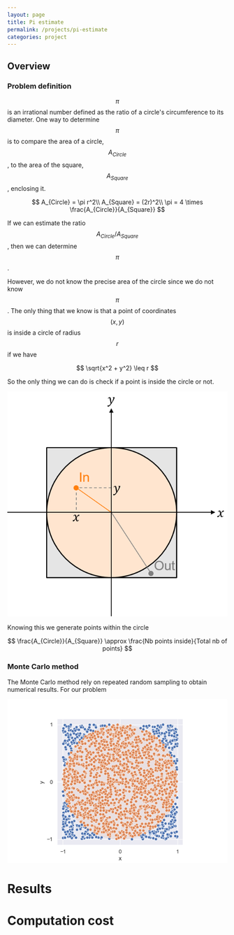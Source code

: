 ```yaml
---
layout: page
title: Pi estimate
permalink: /projects/pi-estimate
categories: project
---
```


## Overview

### Problem definition ###

$$\pi$$ is an irrational number defined as the ratio of a circle's circumference to its diameter.
One way to determine $$\pi$$ is to compare the area of a circle, $$A_{Circle}$$,
to the area of the square, $$A_{Square}$$, enclosing it.

$$
A_{Circle} = \pi r^2\\
A_{Square} = (2r)^2\\
\pi = 4 \times \frac{A_{Circle}}{A_{Square}}
$$

If we can estimate the ratio $$A_{Circle}/A_{Square}$$, then we can determine $$\pi$$.

However, we do not know the precise area of the circle since we do not know $$\pi$$.
The only thing that we know is that a point of coordinates $$(x,y)$$ is inside
a circle of radius $$r$$ if we have

$$
\sqrt{x^2 + y^2} \leq r
$$

So the only thing we can do is check if a point is inside the circle or not.

![](\side-projects\pi-estimate\images\concept.png)

Knowing this we generate points within the circle

$$
\frac{A_{Circle}}{A_{Square}} \approx \frac{Nb points inside}{Total nb of points}
$$

### Monte Carlo method ###

The Monte Carlo method rely on repeated random sampling to obtain numerical results.
For our problem

![](\side-projects\pi-estimate\images\2000.png)

# Results

# Computation cost

